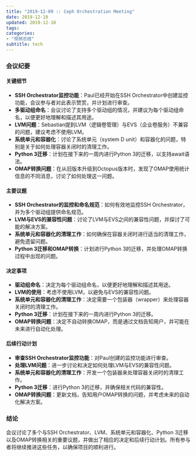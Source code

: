 ```yaml
---
title: "2019-12-09 :: Ceph Orchestration Meeting"
date: 2019-12-10
updated: 2019-12-10
tags:
categories:
- "视频总结"
subtitle: tech
---
```



### 会议纪要

#### 关键细节
- **SSH Orchestrator监控功能**：Paul已经开始在SSH Orchestrator中创建监控功能，会议参与者对此表示赞赏，并计划进行审查。
- **多驱动组命名**：会议讨论了支持多个驱动组的情况，并建议为每个驱动组命名，以便更好地理解和描述其用途。
- **LVM问题**：Sebastian提到LVM（逻辑卷管理）与EVS（企业卷服务）不兼容的问题，建议考虑不使用LVM。
- **系统单元和容器化**：讨论了系统单元（system D unit）和容器化的问题，特别是关于如何处理容器关闭时的清理工作。
- **Python 3迁移**：计划在接下来的一周内进行Python 3的迁移，以支持await语法。
- **OMAP转换问题**：在从旧版本升级到Octopus版本时，发现了OMAP使用统计信息的不同消息，讨论了如何处理这一问题。

#### 主要议题
- **SSH Orchestrator的监控和命名规范**：如何有效地监控SSH Orchestrator，并为多个驱动组提供命名规范。
- **LVM与EVS的兼容性问题**：讨论了LVM与EVS之间的兼容性问题，并探讨了可能的解决方案。
- **系统单元和容器化的清理工作**：如何确保在容器关闭时进行适当的清理工作，避免遗留问题。
- **Python 3迁移和OMAP转换**：计划进行Python 3的迁移，并处理OMAP转换过程中出现的问题。

#### 决定事项
- **驱动组命名**：决定为每个驱动组命名，以便更好地理解和描述其用途。
- **LVM的使用**：考虑不使用LVM，以避免与EVS的兼容性问题。
- **系统单元和容器化的清理工作**：决定需要一个包装器（wrapper）来处理容器关闭时的清理工作。
- **Python 3迁移**：计划在接下来的一周内进行Python 3的迁移。
- **OMAP转换问题**：决定不自动转换OMAP，而是通过文档告知用户，并可能在未来进行自动化处理。

#### 后续行动计划
- **审查SSH Orchestrator监控功能**：对Paul创建的监控功能进行审查。
- **处理LVM问题**：进一步讨论和决定如何处理LVM与EVS的兼容性问题。
- **系统单元和容器化的清理工作**：开发一个包装器来处理容器关闭时的清理工作。
- **Python 3迁移**：进行Python 3的迁移，并确保相关代码的兼容性。
- **OMAP转换问题**：更新文档，告知用户OMAP转换的问题，并考虑未来的自动化解决方案。

### 结论
会议讨论了多个与SSH Orchestrator、LVM、系统单元和容器化、Python 3迁移以及OMAP转换相关的重要议题，并做出了相应的决定和后续行动计划。所有参与者将继续推进这些任务，以确保项目的顺利进行。